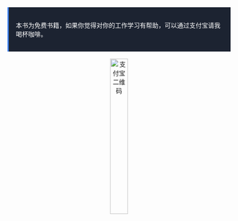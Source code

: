 <div style="padding-left:2rem;padding-right:2rem;padding-top:1rem;"></div>
    <div style="background-color:#1C2331;color:#fff;border-left:solid 3px #4285F4;padding-top:1rem;padding-bottom:1rem;margin-bottom:box-shadow:0 2px 5px 0 rgba(0,0,0,.16), 0 2px 10px 0 rgba(0,0,0,.12);">
        <p style="margin-left: 1rem;margin-right: 1rem;">
            <span>本书为免费书籍，如果你觉得对你的工作学习有帮助，可以通过支付宝请我喝杯咖啡。</span>
        </p>
    </div>
    <div style="padding-left:2rem;padding-right:2rem;padding-top:1rem;text-align:center">
        <img src="https://cdn.inbuff.cn/image/pay/1516383654686.jpg" alt="支付宝二维码" style="width:30%;">
    </div>
</div>
